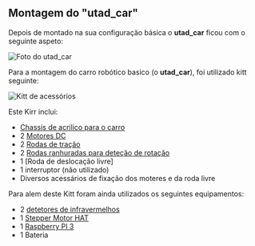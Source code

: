 ## Montagem do "utad_car"

Depois de montado na sua configuração básica o __utad_car__ ficou com o seguinte aspeto:

![Foto do utad_car]() 

Para a montagem do carro robótico basico (o __utad_car__), foi utilizado kitt seguinte:

![Kitt de acessórios](../imgs/Kitt%20de%20acessórios.jpg)

Este Kirr inclui:
- [Chassis de acrilico para o carro](./Chassis%20de%20acrílico.md)
- 2 [Motores DC](#Motores%20de%20tra%C3%A7%C3%A3o.md)
- 2 [Rodas de tração](./Rodas%20de%20tração.md)
- 2 [Rodas ranhuradas para deteção de rotação](./Roda%20ranhurada%20para%20od%C3%B4metro.md)
- 1 [Roda de deslocação livre]
- 1 interruptor (não utilizado)
- Diversos acessários de fixação dos moteres e da roda livre

Para alem deste Kitt foram ainda utilizados os seguintes equipamentos:
- 2 [detetores de infravermelhos](#Sensor%20de%20medi%C3%A7%C3%A3o%20de%20velocidade%20%C3%B3ptica%20infravermelho%2C%20teste%20do%20motor%2C%20m%C3%B3dulo%20de%20optoacoplador%20detec%C3%A7%C3%A3o.md)
- 1 [Stepper Motor HAT](#Stepper%20Motor%20HAT%20for%20Raspberry%20Pi.md)
- 1 [Raspberry PI 3](#Raspberry%20PI%203.md)
- 1 Bateria


